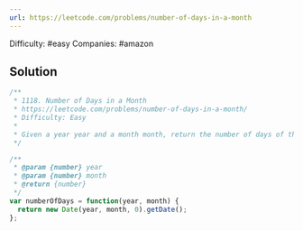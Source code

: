 ```yaml
---
url: https://leetcode.com/problems/number-of-days-in-a-month
---
```


Difficulty: #easy
Companies: #amazon

## Solution

```javascript
/**
 * 1118. Number of Days in a Month
 * https://leetcode.com/problems/number-of-days-in-a-month/
 * Difficulty: Easy
 *
 * Given a year year and a month month, return the number of days of that month.
 */

/**
 * @param {number} year
 * @param {number} month
 * @return {number}
 */
var numberOfDays = function(year, month) {
  return new Date(year, month, 0).getDate();
};

```
